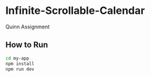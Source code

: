 # Infinite-Scrollable-Calendar
Quinn Assignment


## How to Run

```bash
cd my-app
npm install
npm run dev
